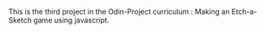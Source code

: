 This is the third project in the Odin-Project curriculum : Making an Etch-a-Sketch game using javascript.